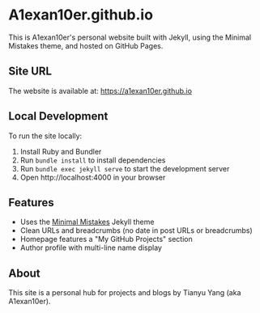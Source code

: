 # A1exan10er.github.io


This is A1exan10er's personal website built with Jekyll, using the Minimal Mistakes theme, and hosted on GitHub Pages.


## Site URL
The website is available at: https://a1exan10er.github.io


## Local Development
To run the site locally:

1. Install Ruby and Bundler
2. Run `bundle install` to install dependencies
3. Run `bundle exec jekyll serve` to start the development server
4. Open http://localhost:4000 in your browser


## Features
- Uses the [Minimal Mistakes](https://mmistakes.github.io/minimal-mistakes/) Jekyll theme
- Clean URLs and breadcrumbs (no date in post URLs or breadcrumbs)
- Homepage features a "My GitHub Projects" section
- Author profile with multi-line name display
## About
This site is a personal hub for projects and blogs by Tianyu Yang (aka A1exan10er).
